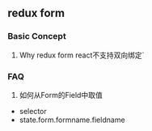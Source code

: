 ## redux form
### Basic Concept
1. Why redux form
react不支持双向绑定`
### FAQ
1. 如何从Form的Field中取值

* selector
* state.form.formname.fieldname
